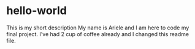 # hello-world
This is my short description
My name is Ariele and I am here to code my final project.
I've had 2 cup of coffee already and I changed this readme file.
